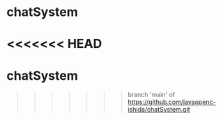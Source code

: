 # chatSystem
<<<<<<< HEAD
=======
# chatSystem
>>>>>>> branch 'main' of https://github.com/javaopenc-ishida/chatSystem.git
